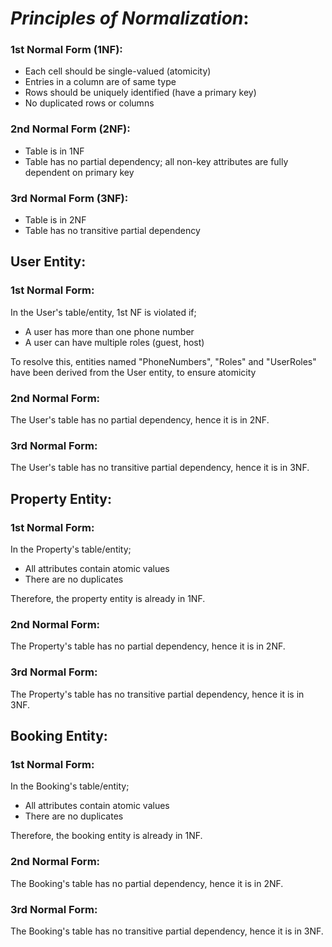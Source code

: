 # _Principles of Normalization_:

### 1st Normal Form (1NF):
* Each cell should be single-valued (atomicity)
* Entries in a column are of same type
* Rows should be uniquely identified (have a primary key)
* No duplicated rows or columns

### 2nd Normal Form (2NF):
* Table is in 1NF
* Table has no partial dependency; all non-key attributes are fully dependent on primary key

### 3rd Normal Form (3NF):
* Table is in 2NF
* Table has no transitive partial dependency


## User Entity:

### 1st Normal Form:
In the User's table/entity, 1st NF is violated if;
- A user has more than one phone number
- A user can have multiple roles (guest, host)

To resolve this, entities named "PhoneNumbers", "Roles" and "UserRoles" have been derived from the User entity, to ensure atomicity


### 2nd Normal Form:
The User's table has no partial dependency, hence it is in 2NF.

### 3rd Normal Form:
The User's table has no transitive partial dependency, hence it is in 3NF.



## Property Entity:

### 1st Normal Form:
In the Property's table/entity;
- All attributes contain atomic values
- There are no duplicates

Therefore, the property entity is already in 1NF.


### 2nd Normal Form:
The Property's table has no partial dependency, hence it is in 2NF.

### 3rd Normal Form:
The Property's table has no transitive partial dependency, hence it is in 3NF.


## Booking Entity:

### 1st Normal Form:
In the Booking's table/entity;
- All attributes contain atomic values
- There are no duplicates

Therefore, the booking entity is already in 1NF.


### 2nd Normal Form:
The Booking's table has no partial dependency, hence it is in 2NF.

### 3rd Normal Form:
The Booking's table has no transitive partial dependency, hence it is in 3NF.

